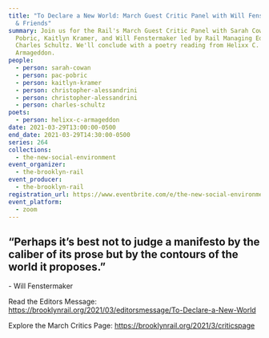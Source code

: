 ```yaml
---
title: "To Declare a New World: March Guest Critic Panel with Will Fenstermaker
  & Friends"
summary: Join us for the Rail's March Guest Critic Panel with Sarah Cowan, Pac
  Pobric, Kaitlyn Kramer, and Will Fenstermaker led by Rail Managing Editor
  Charles Schultz. We'll conclude with a poetry reading from Helixx C.
  Armageddon.
people:
  - person: sarah-cowan
  - person: pac-pobric
  - person: kaitlyn-kramer
  - person: christopher-alessandrini
  - person: christopher-alessandrini
  - person: charles-schultz
poets:
  - person: helixx-c-armageddon
date: 2021-03-29T13:00:00-0500
end_date: 2021-03-29T14:30:00-0500
series: 264
collections:
  - the-new-social-environment
event_organizer:
  - the-brooklyn-rail
event_producer:
  - the-brooklyn-rail
registration_url: https://www.eventbrite.com/e/the-new-social-environment-264-to-declare-a-new-world-tickets-147676098185
event_platform:
  - zoom
---
```

## “Perhaps it’s best not to judge a manifesto by the caliber of its prose but by the contours of the world it proposes.”

\- Will Fenstermaker

Read the Editors Message: <https://brooklynrail.org/2021/03/editorsmessage/To-Declare-a-New-World>

Explore the March Critics Page: <https://brooklynrail.org/2021/3/criticspage>